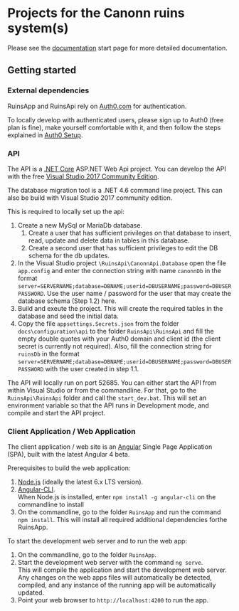 # Projects for the Canonn ruins system(s)

Please see the [documentation](./docs/index.md) start page for more detailed documentation.

## Getting started

### External dependencies

RuinsApp and RuinsApi rely on [Auth0.com](Auth0.com) for authentication.

To locally develop with authenticated users, please sign up to Auth0 (free plan is fine), make yourself comfortable with it, and then follow the steps explained in [Auth0 Setup](docs/configuration/auth0/auth0-setup.md).

### API

The API is a [.NET Core](https://www.microsoft.com/net/core#windowsvs2015) ASP.NET Web Api project. You can develop the API with the free [Visual Studio 2017 Community Edition](https://www.visualstudio.com/de/vs/visual-studio-2017-rc/).

The database migration tool is a .NET 4.6 command line project. This can also be build with Visual Studio 2017 community edition.

This is required to locally set up the api:

1. Create a new MySql or MariaDb database.
   1. Create a user that has sufficient privileges on that database to insert, read, update and delete data in tables in this database.
   2. Create a second user that has sufficient privileges to edit the DB schema for the db updates.
2. In the Visual Studio project `\RuinsApi\CanonnApi.Database` open the file `app.config` and enter the connection string with name `canonnDb` in the format `server=SERVERNAME;database=DBNAME;userid=DBUSERNAME;password=DBUSERPASSWORD`. Use the user name / password for the user that may create the database schema (Step 1.2) here.
3. Build and exeute the project. This will create the required tables in the database and seed the initial data.
4. Copy the file `appsettings.Secrets.json` from the folder `docs\configuration\api` to the folder `RuinsApi\RuinsApi` and fill the empty double quotes with your Auth0 domain and client id (the client secret is currently not required). Also, fill the connection string for `ruinsDb` in the format `server=SERVERNAME;database=DBNAME;userid=DBUSERNAME;password=DBUSERPASSWORD` with the user created in step 1.1.

The API will locally run on port 52685.
You can either start the API from within Visual Studio or from the commandline. For that, go to the `RuinsApi\RuinsApi` folder and call the `start_dev.bat`. This will set an environment variable so that the API runs in Development mode, and compile and start the API project.

### Client Application / Web Application

The client application / web site is an [Angular](http://Angular.io) Single Page Application (SPA), built with the latest Angular 4 beta.

Prerequisites to build the web application:
1. [Node.js](https://nodejs.org) (ideally the latest 6.x LTS version).
2. [Angular-CLI](https://cli.angular.io/).  
  When Node.js is installed, enter `npm install -g angular-cli` on the commandline to install
3. On the commandline, go to the folder `RuinsApp` and run the command `npm install`. 
  This will install all required additional dependencies forthe RuinsApp.

To start the development web server and to run the web app:

1. On the commandline, go to the folder `RuinsApp`.
2. Start the development web server with the command `ng serve`.  
  This will compile the application and start the development web server. Any changes on the web apps files will automatically be detected, compiled, and any instance of the running app will be automatically updated.
3. Point your web browser to `http://localhost:4200` to run the app.
